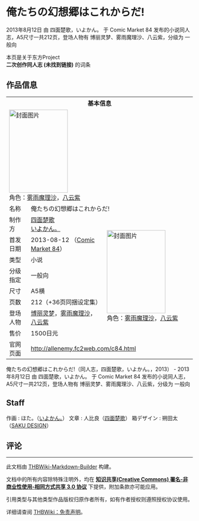 # 俺たちの幻想郷はこれからだ!

<!-- source html: G:\repos\THBWiki-Markdown-Builder\THBWikiMarkdown\Temp\main\4\4d\ns0%3A%E4%BF%BA%E3%81%9F%E3%81%A1%E3%81%AE%E5%B9%BB%E6%83%B3%E9%83%B7%E3%81%AF%E3%81%93%E3%82%8C%E3%81%8B%E3%82%89%E3%81%A0%21.html -->

2013年8月12日 由 四面楚歌，いよかん。 于 Comic Market 84 发布的小说同人志，A5尺寸一共212页，登场人物有 博丽灵梦、雾雨魔理沙、八云紫，分级为 一般向

本页是关于东方Project  
 **二次创作同人志 (未找到链接)** 的词条

## 作品信息

<table><tbody><tr><th colspan="3">基本信息</th></tr><tr><td class="cover-artwork-mobile" colspan="2"><a href="./文件-俺たちの幻想郷はこれからだ!封面.jpg.md" class="image" title="封面图片"><img alt="封面图片" src="https://upload.thwiki.cc/thumb/a/ae/%E4%BF%BA%E3%81%9F%E3%81%A1%E3%81%AE%E5%B9%BB%E6%83%B3%E9%83%B7%E3%81%AF%E3%81%93%E3%82%8C%E3%81%8B%E3%82%89%E3%81%A0%21%E5%B0%81%E9%9D%A2.jpg/158px-%E4%BF%BA%E3%81%9F%E3%81%A1%E3%81%AE%E5%B9%BB%E6%83%B3%E9%83%B7%E3%81%AF%E3%81%93%E3%82%8C%E3%81%8B%E3%82%89%E3%81%A0%21%E5%B0%81%E9%9D%A2.jpg" decoding="async" loading="lazy" width="158" height="224" srcset="https://upload.thwiki.cc/thumb/a/ae/%E4%BF%BA%E3%81%9F%E3%81%A1%E3%81%AE%E5%B9%BB%E6%83%B3%E9%83%B7%E3%81%AF%E3%81%93%E3%82%8C%E3%81%8B%E3%82%89%E3%81%A0%21%E5%B0%81%E9%9D%A2.jpg/236px-%E4%BF%BA%E3%81%9F%E3%81%A1%E3%81%AE%E5%B9%BB%E6%83%B3%E9%83%B7%E3%81%AF%E3%81%93%E3%82%8C%E3%81%8B%E3%82%89%E3%81%A0%21%E5%B0%81%E9%9D%A2.jpg 1.5x, https://upload.thwiki.cc/thumb/a/ae/%E4%BF%BA%E3%81%9F%E3%81%A1%E3%81%AE%E5%B9%BB%E6%83%B3%E9%83%B7%E3%81%AF%E3%81%93%E3%82%8C%E3%81%8B%E3%82%89%E3%81%A0%21%E5%B0%81%E9%9D%A2.jpg/315px-%E4%BF%BA%E3%81%9F%E3%81%A1%E3%81%AE%E5%B9%BB%E6%83%B3%E9%83%B7%E3%81%AF%E3%81%93%E3%82%8C%E3%81%8B%E3%82%89%E3%81%A0%21%E5%B0%81%E9%9D%A2.jpg 2x" data-file-width="350" data-file-height="497"></a><div class="cover-char">角色：<a href="./雾雨魔理沙.md" title="雾雨魔理沙">雾雨魔理沙</a>，<a href="./八云紫.md" title="八云紫">八云紫</a></div></td>
</tr><tr><td class="label">名称</td><td colspan="2"> 俺たちの幻想郷はこれからだ! </td></tr><tr><td class="label">制作方</td><td><a href="./四面楚歌.md" title="四面楚歌">四面楚歌</a><br><a href="./いよかん。.md" title="いよかん。">いよかん。</a></td><td class="cover-artwork" rowspan="8" style="min-width:224px;"><a href="./文件-俺たちの幻想郷はこれからだ!封面.jpg.md" class="image" title="封面图片"><img alt="封面图片" src="https://upload.thwiki.cc/thumb/a/ae/%E4%BF%BA%E3%81%9F%E3%81%A1%E3%81%AE%E5%B9%BB%E6%83%B3%E9%83%B7%E3%81%AF%E3%81%93%E3%82%8C%E3%81%8B%E3%82%89%E3%81%A0%21%E5%B0%81%E9%9D%A2.jpg/158px-%E4%BF%BA%E3%81%9F%E3%81%A1%E3%81%AE%E5%B9%BB%E6%83%B3%E9%83%B7%E3%81%AF%E3%81%93%E3%82%8C%E3%81%8B%E3%82%89%E3%81%A0%21%E5%B0%81%E9%9D%A2.jpg" decoding="async" loading="lazy" width="158" height="224" srcset="https://upload.thwiki.cc/thumb/a/ae/%E4%BF%BA%E3%81%9F%E3%81%A1%E3%81%AE%E5%B9%BB%E6%83%B3%E9%83%B7%E3%81%AF%E3%81%93%E3%82%8C%E3%81%8B%E3%82%89%E3%81%A0%21%E5%B0%81%E9%9D%A2.jpg/236px-%E4%BF%BA%E3%81%9F%E3%81%A1%E3%81%AE%E5%B9%BB%E6%83%B3%E9%83%B7%E3%81%AF%E3%81%93%E3%82%8C%E3%81%8B%E3%82%89%E3%81%A0%21%E5%B0%81%E9%9D%A2.jpg 1.5x, https://upload.thwiki.cc/thumb/a/ae/%E4%BF%BA%E3%81%9F%E3%81%A1%E3%81%AE%E5%B9%BB%E6%83%B3%E9%83%B7%E3%81%AF%E3%81%93%E3%82%8C%E3%81%8B%E3%82%89%E3%81%A0%21%E5%B0%81%E9%9D%A2.jpg/315px-%E4%BF%BA%E3%81%9F%E3%81%A1%E3%81%AE%E5%B9%BB%E6%83%B3%E9%83%B7%E3%81%AF%E3%81%93%E3%82%8C%E3%81%8B%E3%82%89%E3%81%A0%21%E5%B0%81%E9%9D%A2.jpg 2x" data-file-width="350" data-file-height="497"></a><div class="cover-char">角色：<a href="./雾雨魔理沙.md" title="雾雨魔理沙">雾雨魔理沙</a>，<a href="./八云紫.md" title="八云紫">八云紫</a></div></td>
</tr><tr><td class="label">首发日期</td><td>2013-08-12&#160;（<a href="/展会作品列表?e=Comic+Market%2384">Comic Market 84</a>）</td></tr><tr><td class="label">类型</td><td>小说</td></tr><tr><td class="label">分级指定</td><td>一般向</td></tr><tr><td class="label">尺寸</td><td>A5横</td></tr><tr><td class="label">页数</td><td>212（+36页同捆设定集）</td></tr><tr><td class="label">登场人物</td><td><a href="./博丽灵梦.md" title="博丽灵梦">博丽灵梦</a>，<a href="./雾雨魔理沙.md" title="雾雨魔理沙">雾雨魔理沙</a>，<a href="./八云紫.md" title="八云紫">八云紫</a></td></tr><tr><td class="label">售价</td><td>1500日元</td></tr>
<tr><td class="label">官网页面</td><td colspan="2"><a rel="nofollow" class="external free" href="http://allenemy.fc2web.com/c84.html">http://allenemy.fc2web.com/c84.html</a></td></tr></tbody></table>

俺たちの幻想郷はこれからだ!（同人志，四面楚歌，いよかん。，2013） - 2013年8月12日 由 四面楚歌，いよかん。 于 Comic Market 84 发布的小说同人志，A5尺寸一共212页，登场人物有 博丽灵梦、雾雨魔理沙、八云紫，分级为 一般向

## Staff
作画
: ほた。（[いよかん。](./いよかん。.md)）
文章
: 人比良（[四面楚歌](./四面楚歌.md)）
箱デザイン
: 朔田太（[SAKU DESIGN](http://sakudesign.sakura.ne.jp/)）


## 评论




---

此文档由 [THBWiki-Markdown-Builder](https://github.com/Delsin-Yu/THBWiki-Markdown-Builder) 构建。

文档中的所有内容除特殊注明外，均在 [**知识共享(Creative Commons) 署名-非商业性使用-相同方式共享 3.0 协议**](https://creativecommons.org/licenses/by-sa/3.0/deed.zh-hans) 下提供，附加条款亦可能应用。

引用类型与其他类型作品版权归原作者所有，如有作者授权则遵照授权协议使用。

详细请查阅 [THBWiki：免责声明](https://thbwiki.cc/THBWiki:%E5%85%8D%E8%B4%A3%E5%A3%B0%E6%98%8E)。

